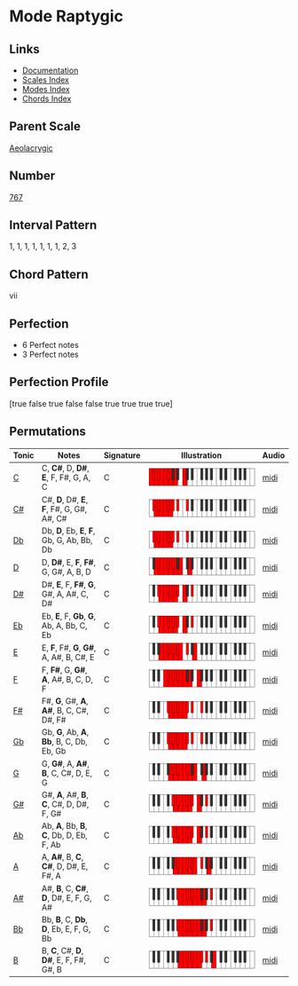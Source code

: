 # Mode Raptygic

## Links

- [Documentation](index.md)
- [Scales Index](Scales.md)
- [Modes Index](Modes.md)
- [Chords Index](Chords.md)

## Parent Scale

[Aeolacrygic](ScaleAeolacrygic.md)

## Number

[767](https://ianring.com/musictheory/scales/767)

## Interval Pattern

1, 1, 1, 1, 1, 1, 1, 2, 3

## Chord Pattern

vii

## Perfection

- 6 Perfect notes
- 3 Perfect notes

## Perfection Profile

[true false true false false true true true true]

## Permutations

| Tonic | Notes | Signature | Illustration | Audio |
|-------|-------|-----------|--------------|-------|
| [C](ModeCNaturalRaptygic.md) | C, **C#**, D, **D#**, **E**, F, F#, G, A, C | C | ![CNaturalRaptygic](ModeCNaturalRaptygic.png) | [midi](https://github.com/edipermadi/music/blob/main/docs/ModeCNaturalRaptygic.mid?raw=true) |
| [C#](ModeCSharpRaptygic.md) | C#, **D**, D#, **E**, **F**, F#, G, G#, A#, C# | C | ![CSharpRaptygic](ModeCSharpRaptygic.png) | [midi](https://github.com/edipermadi/music/blob/main/docs/ModeCSharpRaptygic.mid?raw=true) |
| [Db](ModeDFlatRaptygic.md) | Db, **D**, Eb, **E**, **F**, Gb, G, Ab, Bb, Db | C | ![DFlatRaptygic](ModeDFlatRaptygic.png) | [midi](https://github.com/edipermadi/music/blob/main/docs/ModeDFlatRaptygic.mid?raw=true) |
| [D](ModeDNaturalRaptygic.md) | D, **D#**, E, **F**, **F#**, G, G#, A, B, D | C | ![DNaturalRaptygic](ModeDNaturalRaptygic.png) | [midi](https://github.com/edipermadi/music/blob/main/docs/ModeDNaturalRaptygic.mid?raw=true) |
| [D#](ModeDSharpRaptygic.md) | D#, **E**, F, **F#**, **G**, G#, A, A#, C, D# | C | ![DSharpRaptygic](ModeDSharpRaptygic.png) | [midi](https://github.com/edipermadi/music/blob/main/docs/ModeDSharpRaptygic.mid?raw=true) |
| [Eb](ModeEFlatRaptygic.md) | Eb, **E**, F, **Gb**, **G**, Ab, A, Bb, C, Eb | C | ![EFlatRaptygic](ModeEFlatRaptygic.png) | [midi](https://github.com/edipermadi/music/blob/main/docs/ModeEFlatRaptygic.mid?raw=true) |
| [E](ModeENaturalRaptygic.md) | E, **F**, F#, **G**, **G#**, A, A#, B, C#, E | C | ![ENaturalRaptygic](ModeENaturalRaptygic.png) | [midi](https://github.com/edipermadi/music/blob/main/docs/ModeENaturalRaptygic.mid?raw=true) |
| [F](ModeFNaturalRaptygic.md) | F, **F#**, G, **G#**, **A**, A#, B, C, D, F | C | ![FNaturalRaptygic](ModeFNaturalRaptygic.png) | [midi](https://github.com/edipermadi/music/blob/main/docs/ModeFNaturalRaptygic.mid?raw=true) |
| [F#](ModeFSharpRaptygic.md) | F#, **G**, G#, **A**, **A#**, B, C, C#, D#, F# | C | ![FSharpRaptygic](ModeFSharpRaptygic.png) | [midi](https://github.com/edipermadi/music/blob/main/docs/ModeFSharpRaptygic.mid?raw=true) |
| [Gb](ModeGFlatRaptygic.md) | Gb, **G**, Ab, **A**, **Bb**, B, C, Db, Eb, Gb | C | ![GFlatRaptygic](ModeGFlatRaptygic.png) | [midi](https://github.com/edipermadi/music/blob/main/docs/ModeGFlatRaptygic.mid?raw=true) |
| [G](ModeGNaturalRaptygic.md) | G, **G#**, A, **A#**, **B**, C, C#, D, E, G | C | ![GNaturalRaptygic](ModeGNaturalRaptygic.png) | [midi](https://github.com/edipermadi/music/blob/main/docs/ModeGNaturalRaptygic.mid?raw=true) |
| [G#](ModeGSharpRaptygic.md) | G#, **A**, A#, **B**, **C**, C#, D, D#, F, G# | C | ![GSharpRaptygic](ModeGSharpRaptygic.png) | [midi](https://github.com/edipermadi/music/blob/main/docs/ModeGSharpRaptygic.mid?raw=true) |
| [Ab](ModeAFlatRaptygic.md) | Ab, **A**, Bb, **B**, **C**, Db, D, Eb, F, Ab | C | ![AFlatRaptygic](ModeAFlatRaptygic.png) | [midi](https://github.com/edipermadi/music/blob/main/docs/ModeAFlatRaptygic.mid?raw=true) |
| [A](ModeANaturalRaptygic.md) | A, **A#**, B, **C**, **C#**, D, D#, E, F#, A | C | ![ANaturalRaptygic](ModeANaturalRaptygic.png) | [midi](https://github.com/edipermadi/music/blob/main/docs/ModeANaturalRaptygic.mid?raw=true) |
| [A#](ModeASharpRaptygic.md) | A#, **B**, C, **C#**, **D**, D#, E, F, G, A# | C | ![ASharpRaptygic](ModeASharpRaptygic.png) | [midi](https://github.com/edipermadi/music/blob/main/docs/ModeASharpRaptygic.mid?raw=true) |
| [Bb](ModeBFlatRaptygic.md) | Bb, **B**, C, **Db**, **D**, Eb, E, F, G, Bb | C | ![BFlatRaptygic](ModeBFlatRaptygic.png) | [midi](https://github.com/edipermadi/music/blob/main/docs/ModeBFlatRaptygic.mid?raw=true) |
| [B](ModeBNaturalRaptygic.md) | B, **C**, C#, **D**, **D#**, E, F, F#, G#, B | C | ![BNaturalRaptygic](ModeBNaturalRaptygic.png) | [midi](https://github.com/edipermadi/music/blob/main/docs/ModeBNaturalRaptygic.mid?raw=true) |
